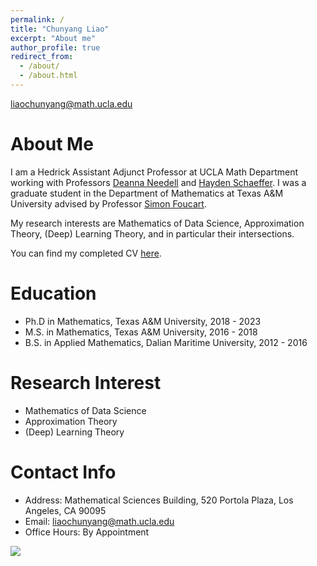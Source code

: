 ```yaml
---
permalink: /
title: "Chunyang Liao"
excerpt: "About me"
author_profile: true
redirect_from: 
  - /about/
  - /about.html
---
```


liaochunyang@math.ucla.edu

About Me
=====
I am a Hedrick Assistant Adjunct Professor at UCLA Math Department working with Professors <a href="https://www.math.ucla.edu/~deanna/" target="_blank">Deanna Needell</a> and <a href="https://www.math.ucla.edu/people/ladder/hayden" target="_blank">Hayden Schaeffer</a>. I was a graduate student in the Department of Mathematics at Texas A&M University advised by Professor <a href="https://www.math.tamu.edu/~foucart/" target="_blank">Simon Foucart</a>. 

My research interests are Mathematics of Data Science, Approximation Theory, (Deep) Learning Theory, and in particular their intersections. 

You can find my completed CV <a href="https://github.com/liaochunyang/liaochunyang.github.io/blob/gh-pages/cv.pdf" target="_blank">here</a>. 

Education
=====
* Ph.D in Mathematics, Texas A&M University, 2018 - 2023
* M.S. in Mathematics, Texas A&M University, 2016 - 2018
* B.S. in Applied Mathematics, Dalian Maritime University, 2012 - 2016

Research Interest
=====
* Mathematics of Data Science
* Approximation Theory
* (Deep) Learning Theory

Contact Info
=====
* Address: Mathematical Sciences Building, 520 Portola Plaza, Los Angeles, CA 90095
* Email: liaochunyang@math.ucla.edu
* Office Hours:  By Appointment

<a href="https://clustrmaps.com/site/1bl7w"  title="Visit tracker"><img src="//www.clustrmaps.com/map_v2.png?d=LF-_ZjqyLdfXkTmKU8n0n42IzSBzQ9NI3NDoxftxntM&cl=ffffff" /></a>
